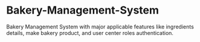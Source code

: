 # Bakery-Management-System
Bakery Management System with major applicable features like ingredients details, make bakery product, and user center roles authentication.



